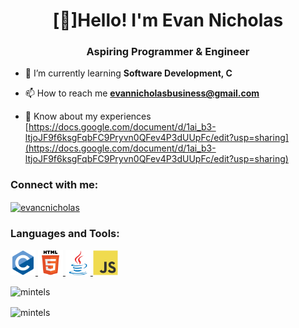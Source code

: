 <h1 align="center">[👋]Hello! I'm Evan Nicholas</h1>
<h3 align="center">Aspiring Programmer & Engineer</h3>

- 🌱 I’m currently learning **Software Development, C**

- 📫 How to reach me **evannicholasbusiness@gmail.com**

- 📄 Know about my experiences [https://docs.google.com/document/d/1ai_b3-ltjoJF9f6ksgFqbFC9Pryvn0QFev4P3dUUpFc/edit?usp=sharing](https://docs.google.com/document/d/1ai_b3-ltjoJF9f6ksgFqbFC9Pryvn0QFev4P3dUUpFc/edit?usp=sharing)

<h3 align="left">Connect with me:</h3>
<p align="left">
<a href="https://instagram.com/evancnicholas" target="blank"><img align="center" src="https://raw.githubusercontent.com/rahuldkjain/github-profile-readme-generator/master/src/images/icons/Social/instagram.svg" alt="evancnicholas" height="30" width="40" /></a>
</p>

<h3 align="left">Languages and Tools:</h3>
<p align="left"> <a href="https://www.cprogramming.com/" target="_blank" rel="noreferrer"> <img src="https://raw.githubusercontent.com/devicons/devicon/master/icons/c/c-original.svg" alt="c" width="40" height="40"/> </a> <a href="https://www.w3.org/html/" target="_blank" rel="noreferrer"> <img src="https://raw.githubusercontent.com/devicons/devicon/master/icons/html5/html5-original-wordmark.svg" alt="html5" width="40" height="40"/> </a> <a href="https://www.java.com" target="_blank" rel="noreferrer"> <img src="https://raw.githubusercontent.com/devicons/devicon/master/icons/java/java-original.svg" alt="java" width="40" height="40"/> </a> <a href="https://developer.mozilla.org/en-US/docs/Web/JavaScript" target="_blank" rel="noreferrer"> <img src="https://raw.githubusercontent.com/devicons/devicon/master/icons/javascript/javascript-original.svg" alt="javascript" width="40" height="40"/> </a> </p>

<p><img align="center" src="https://github-readme-stats.vercel.app/api/top-langs?username=mintels&show_icons=true&theme=dark&title_color=ffffff&text_color=ffffff&bg_color=000000&hide_border=true&locale=en&layout=compact" alt="mintels" /></p>

<p><img align="center" src="https://github-readme-streak-stats.herokuapp.com/?user=mintels&theme=dark" alt="mintels" /></p>
